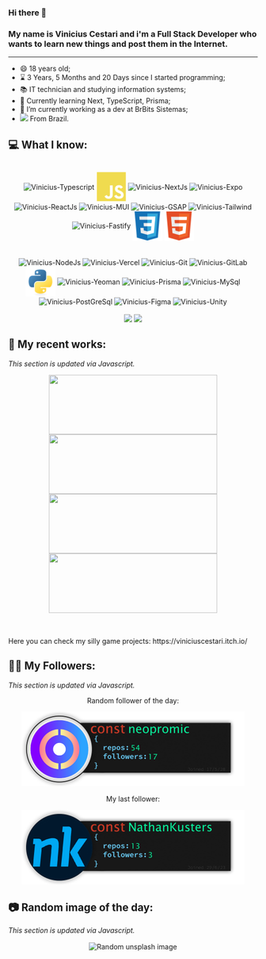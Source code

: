 ### Hi there 👋

<h3>My name is Vinicius Cestari and i'm a Full Stack Developer who wants to learn new things and post them in the Internet.</h3>
<hr>

- 😄 18 years old;
- ⌛  3 Years, 5 Months and 20 Days since I started programming;
- 📚 IT technician and studying information systems;
- 🌱 Currently learning Next, TypeScript, Prisma;
- 🔭 I’m currently working as a dev at BrBits Sistemas;
- <img height = "20em" src="https://em-content.zobj.net/thumbs/120/google/350/flag-brazil_1f1e7-1f1f7.png"/>   From Brazil.

## **💻 What I know:** 

<div style="display: inline_block" align="center">
  <br>
  <img align="center" alt="Vinicius-Typescript" height="60" width="60" src="https://cdn.jsdelivr.net/gh/devicons/devicon/icons/typescript/typescript-original.svg"/>
  <img align="center" alt="Vinicius-Js" height="60" width="60" src="https://raw.githubusercontent.com/devicons/devicon/master/icons/javascript/javascript-plain.svg">
  <img align="center" alt="Vinicius-NextJs" height="60" width="60" src="https://cdn.jsdelivr.net/gh/devicons/devicon/icons/nextjs/nextjs-original.svg"/>
  <img align="center" alt="Vinicius-Expo" height="60" width="60" src="https://www.svgrepo.com/show/373591/expo.svg"/>
  <img align="center" alt="Vinicius-ReactJs" height="60" width="60" src="https://cdn.jsdelivr.net/gh/devicons/devicon/icons/react/react-original.svg"/>
  <img align="center" alt="Vinicius-MUI" height="60" width="60"  src="https://v4.material-ui.com/static/logo.png"/>
  <img align="center" alt="Vinicius-GSAP" height="60" width="60" src="https://cdn.worldvectorlogo.com/logos/gsap-greensock.svg"/>
  
  <img align="center" alt="Vinicius-Tailwind" height="60" width="60" src="https://cdn.jsdelivr.net/gh/devicons/devicon/icons/tailwindcss/tailwindcss-plain.svg">
  <img align="center" alt="Vinicius-Fastify" height="60" width="60" src="https://static-00.iconduck.com/assets.00/fastify-icon-512x329-1ypuqoar.png">
  <img align="center" alt="Vinicius-CSS" height="60" width="60" src="https://raw.githubusercontent.com/devicons/devicon/master/icons/css3/css3-original.svg">
  <img align="center" alt="Vinicius-HTML" height="60" width="60" src="https://raw.githubusercontent.com/devicons/devicon/master/icons/html5/html5-original.svg">
  <br><br><br>
  
  <img align="center" alt="Vinicius-NodeJs" height="60" width="60" src="https://cdn.jsdelivr.net/gh/devicons/devicon/icons/nodejs/nodejs-original.svg"/>
  <img align="center" alt="Vinicius-Vercel" height="60" width="60" src="https://www.svgrepo.com/show/361653/vercel-logo.svg"/>
  <img align="center" alt="Vinicius-Git" height="60" width="60" src="https://cdn.jsdelivr.net/gh/devicons/devicon/icons/git/git-original.svg">
  <img align="center" alt="Vinicius-GitLab" height="60" width="60" src="https://about.gitlab.com/images/press/press-kit-icon.svg">
  <img align="center" alt="Vinicius-Python" height="60" width="60" src="https://raw.githubusercontent.com/devicons/devicon/master/icons/python/python-original.svg">
  <img align="center" alt="Vinicius-Yeoman" height="60" width="60" src="https://avatars.githubusercontent.com/u/1714870?s=280&v=4"/>
  
  <img align="center" alt="Vinicius-Prisma" height="60" width="60" src="https://cdn.icon-icons.com/icons2/2107/PNG/512/file_type_light_prisma_icon_130444.png"/>
  <img align="center" alt="Vinicius-MySql" height="60" width="60" src="https://cdn.jsdelivr.net/gh/devicons/devicon/icons/mysql/mysql-original.svg"/>
  <img align="center" alt="Vinicius-PostGreSql" height="60" width="60" src="https://cdn.jsdelivr.net/gh/devicons/devicon/icons/postgresql/postgresql-original.svg"/> 
  <img align="center" alt="Vinicius-Figma" height="60" width="60" src="https://cdn-icons-png.flaticon.com/512/5968/5968705.png"/> 
  <img align="center" alt="Vinicius-Unity" height="60" width="60"  src="https://cdn-icons-png.flaticon.com/512/5969/5969294.png"/>
  <br>
</div>

<br>

<div align="center"> 
  <a href = "mailto:viniciuscestari01@gmail.com"><img src="https://img.shields.io/badge/-Gmail-%23333?style=for-the-badge&logo=gmail&logoColor=white" target="_blank"></a>
  <a href="https://www.linkedin.com/in/-vinicius-cestari/" target="_blank"><img src="https://img.shields.io/badge/-LinkedIn-%230077B5?style=for-the-badge&logo=linkedin&logoColor=white" target="_blank"></a> 
</div>

## **🚀 My recent works:**
*This section is updated via Javascript.*
<div align="center">
<a href="https://github.com/ViniciusCestarii/IBGE-data-charts">
    <img align="center" height=120 width=340 src="https://github-readme-stats.vercel.app/api/pin/?username=ViniciusCestarii&repo=IBGE-data-charts&theme=chartreuse-dark&border_radius=20"/>
  </a>
<a href="https://github.com/ViniciusCestarii/FindAFriendWeb">
    <img align="center" height=120 width=340 src="https://github-readme-stats.vercel.app/api/pin/?username=ViniciusCestarii&repo=FindAFriendWeb&theme=chartreuse-dark&border_radius=20"/>
  </a>
<a href="https://github.com/ViniciusCestarii/FindAFriendBack">
    <img align="center" height=120 width=340 src="https://github-readme-stats.vercel.app/api/pin/?username=ViniciusCestarii&repo=FindAFriendBack&theme=chartreuse-dark&border_radius=20"/>
  </a>
<a href="https://github.com/ViniciusCestarii/GymPassBack">
    <img align="center" height=120 width=340 src="https://github-readme-stats.vercel.app/api/pin/?username=ViniciusCestarii&repo=GymPassBack&theme=chartreuse-dark&border_radius=20"/>
  </a>
</div>
<br>
<br>
<p>Here you can check my silly game projects: https://viniciuscestari.itch.io/</p>

## **👨‍💻 My Followers:**
*This section is updated via Javascript.*
<div align="center">
<p>Random follower of the day: </p>

<a href="https://github.com/neopromic" alt="NeO - Wesley Souza"><img style="height:150px;" src=./src/resources/images/randomFollower.png alt="Follower of the day"/></a>

<p>My last follower: </p>

<a href="https://github.com/NathanKusters" alt="Nathan.K"><img style="height:150px;" src=./src/resources/images/lastFollower.png alt="Last follower"/></a>
</div>

## **📷 Random image of the day:**

*This section is updated via Javascript.*
<div align="center">
  <img align="center" alt="Random unsplash image" width="1000" height="500" src="https://source.unsplash.com/random/1000x500/?web" />
</div>


